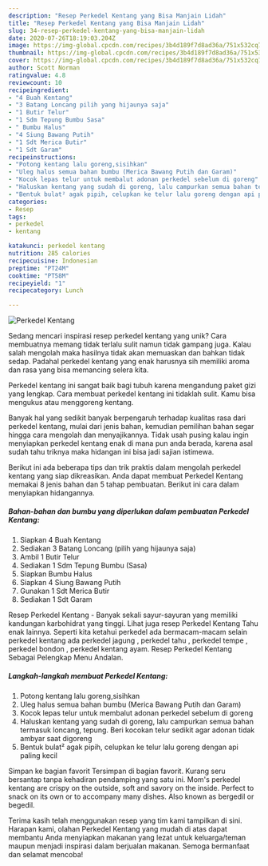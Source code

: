 ```yaml
---
description: "Resep Perkedel Kentang yang Bisa Manjain Lidah"
title: "Resep Perkedel Kentang yang Bisa Manjain Lidah"
slug: 34-resep-perkedel-kentang-yang-bisa-manjain-lidah
date: 2020-07-26T18:19:03.204Z
image: https://img-global.cpcdn.com/recipes/3b4d189f7d8ad36a/751x532cq70/perkedel-kentang-foto-resep-utama.jpg
thumbnail: https://img-global.cpcdn.com/recipes/3b4d189f7d8ad36a/751x532cq70/perkedel-kentang-foto-resep-utama.jpg
cover: https://img-global.cpcdn.com/recipes/3b4d189f7d8ad36a/751x532cq70/perkedel-kentang-foto-resep-utama.jpg
author: Scott Norman
ratingvalue: 4.8
reviewcount: 10
recipeingredient:
- "4 Buah Kentang"
- "3 Batang Loncang pilih yang hijaunya saja"
- "1 Butir Telur"
- "1 Sdm Tepung Bumbu Sasa"
- " Bumbu Halus"
- "4 Siung Bawang Putih"
- "1 Sdt Merica Butir"
- "1 Sdt Garam"
recipeinstructions:
- "Potong kentang lalu goreng,sisihkan"
- "Uleg halus semua bahan bumbu (Merica Bawang Putih dan Garam)"
- "Kocok lepas telur untuk membalut adonan perkedel sebelum di goreng"
- "Haluskan kentang yang sudah di goreng, lalu campurkan semua bahan termasuk loncang, tepung. Beri kocokan telur sedikit agar adonan tidak ambyar saat digoreng"
- "Bentuk bulat² agak pipih, celupkan ke telur lalu goreng dengan api paling kecil"
categories:
- Resep
tags:
- perkedel
- kentang

katakunci: perkedel kentang 
nutrition: 285 calories
recipecuisine: Indonesian
preptime: "PT24M"
cooktime: "PT58M"
recipeyield: "1"
recipecategory: Lunch

---
```



![Perkedel Kentang](https://img-global.cpcdn.com/recipes/3b4d189f7d8ad36a/751x532cq70/perkedel-kentang-foto-resep-utama.jpg)

Sedang mencari inspirasi resep perkedel kentang yang unik? Cara membuatnya memang tidak terlalu sulit namun tidak gampang juga. Kalau salah mengolah maka hasilnya tidak akan memuaskan dan bahkan tidak sedap. Padahal perkedel kentang yang enak harusnya sih memiliki aroma dan rasa yang bisa memancing selera kita.

Perkedel kentang ini sangat baik bagi tubuh karena mengandung paket gizi yang lengkap. Cara membuat perkedel kentang ini tidaklah sulit. Kamu bisa mengukus atau menggoreng kentang.

Banyak hal yang sedikit banyak berpengaruh terhadap kualitas rasa dari perkedel kentang, mulai dari jenis bahan, kemudian pemilihan bahan segar hingga cara mengolah dan menyajikannya. Tidak usah pusing kalau ingin menyiapkan perkedel kentang enak di mana pun anda berada, karena asal sudah tahu triknya maka hidangan ini bisa jadi sajian istimewa.


Berikut ini ada beberapa tips dan trik praktis dalam mengolah perkedel kentang yang siap dikreasikan. Anda dapat membuat Perkedel Kentang memakai 8 jenis bahan dan 5 tahap pembuatan. Berikut ini cara dalam menyiapkan hidangannya.

<!--inarticleads1-->

##### Bahan-bahan dan bumbu yang diperlukan dalam pembuatan Perkedel Kentang:

1. Siapkan 4 Buah Kentang
1. Sediakan 3 Batang Loncang (pilih yang hijaunya saja)
1. Ambil 1 Butir Telur
1. Sediakan 1 Sdm Tepung Bumbu (Sasa)
1. Siapkan  Bumbu Halus
1. Siapkan 4 Siung Bawang Putih
1. Gunakan 1 Sdt Merica Butir
1. Sediakan 1 Sdt Garam


Resep Perkedel Kentang - Banyak sekali sayur-sayuran yang memiliki kandungan karbohidrat yang tinggi. Lihat juga resep Perkedel Kentang Tahu enak lainnya. Seperti kita ketahui perkedel ada bermacam-macam selain perkedel kentang ada perkedel jagung , perkedel tahu , perkedel tempe , perkedel bondon , perkedel kentang ayam. Resep Perkedel Kentang Sebagai Pelengkap Menu Andalan. 

<!--inarticleads2-->

##### Langkah-langkah membuat Perkedel Kentang:

1. Potong kentang lalu goreng,sisihkan
1. Uleg halus semua bahan bumbu (Merica Bawang Putih dan Garam)
1. Kocok lepas telur untuk membalut adonan perkedel sebelum di goreng
1. Haluskan kentang yang sudah di goreng, lalu campurkan semua bahan termasuk loncang, tepung. Beri kocokan telur sedikit agar adonan tidak ambyar saat digoreng
1. Bentuk bulat² agak pipih, celupkan ke telur lalu goreng dengan api paling kecil


Simpan ke bagian favorit Tersimpan di bagian favorit. Kurang seru bersantap tanpa kehadiran pendamping yang satu ini. Mom&#39;s perkedel kentang are crispy on the outside, soft and savory on the inside. Perfect to snack on its own or to accompany many dishes. Also known as bergedil or begedil. 

Terima kasih telah menggunakan resep yang tim kami tampilkan di sini. Harapan kami, olahan Perkedel Kentang yang mudah di atas dapat membantu Anda menyiapkan makanan yang lezat untuk keluarga/teman maupun menjadi inspirasi dalam berjualan makanan. Semoga bermanfaat dan selamat mencoba!
